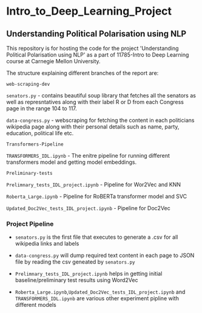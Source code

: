 # Intro_to_Deep_Learning_Project

## Understanding Political Polarisation using NLP

This repository is for hosting the code for the project 'Understanding Political Polarisation using NLP' 
as a part of 11785-Intro to Deep Learning course at Carnegie Mellon University.


The structure explaining different branches of the report are:

```
web-scraping-dev 
```

```senators.py```  - contains beautiful soup library that fetches all the senators as well as represntatives 
along with their label R or D from each Congress page in the range 104 to 117.

```data-congress.py``` - webscraping for fetching the content in each politicians wikipedia page along with
their personal details such as name, party, education, political life etc.


```
Transformers-Pipeline
```

```TRANSFORMERS_IDL.ipynb```  - The enitre pipeline for running different transformers model and getting model embeddings.


```
Preliminary-tests
```

```Prelimnary_tests_IDL_project.ipynb```  - Pipeline for Wor2Vec and KNN 

```Roberta_Large.ipynb``` - Pipeline for RoBERTa transformer model and SVC

```Updated_Doc2Vec_tests_IDL_project.ipynb``` - Pipeline for Doc2Vec  



### Project Pipeline

* ```senators.py``` is the first file that executes to generate a .csv for all wikipedia links and labels

* ```data-congress.py``` will dump required text content in each page to JSON file by reading the csv geneated by  ```senators.py```

* ```Prelimnary_tests_IDL_project.ipynb``` helps in getting initial baseline/preliminary test results using Word2Vec

* ```Roberta_Large.ipynb```,```Updated_Doc2Vec_tests_IDL_project.ipynb``` and ```TRANSFORMERS_IDL.ipynb```  are various other experiment pipline with different models  



